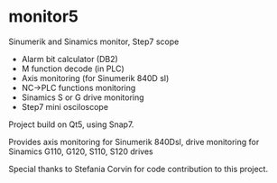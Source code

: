 # monitor5
Sinumerik and Sinamics monitor, Step7 scope

- Alarm bit calculator (DB2)
- M function decode (in PLC)
- Axis monitoring (for Sinumerik 840D sl)
- NC->PLC functions monitoring
- Sinamics S or G drive monitoring
- Step7 mini osciloscope


Project build on Qt5, using Snap7.

Provides axis monitoring for Sinumerik 840Dsl, drive monitoring for Sinamics G110, G120, S110, S120 drives

Special thanks to Stefania Corvin for code contribution to this project.

